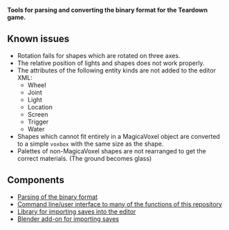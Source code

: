 **Tools for parsing and converting the binary format for the Teardown game.**

## Known issues
* Rotation fails for shapes which are rotated on three axes.
* The relative position of lights and shapes does not work properly.
* The attributes of the following entity kinds are not added to the editor XML:
  * Wheel
  * Joint
  * Light
  * Location
  * Screen
  * Trigger
  * Water
* Shapes which cannot fit entirely in a MagicaVoxel object are converted to a simple `voxbox` with the same size as the shape.
* Palettes of non-MagicaVoxel shapes are not rearranged to get the correct materials. (The ground becomes glass)

## Components
* [Parsing of the binary format](bin-format)
* [Command line/user interface to many of the functions of this repository](user-interface)
* [Library for importing saves into the editor](editor-xml)
* [Blender add-on for importing saves](blender)
